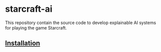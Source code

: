 # starcraft-ai

This repository contain the source code to develop explainable AI systems for playing the game Starcraft.

## [Installation](docs/source/installation.rst)
